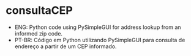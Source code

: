 # consultaCEP

- ENG: Python code using PySimpleGUI for address lookup from an informed zip code.
- PT-BR: Código em Python utilizando PySimpleGUI para consulta de endereço a partir de um CEP informado.
